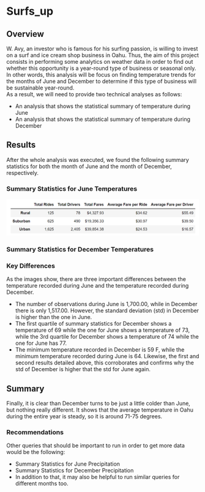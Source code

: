 # Surfs_up

## Overview
W. Avy, an investor who is famous for his surfing passion, is willing to invest on a surf and ice cream shop business in Oahu. Thus, the aim of this project consists in performing some analytics on weather data in order to find out whether this opportunity is a year-round type of business or seasonal only.  
In other words, this analysis will be focus on finding temperature trends for the months of June and December to determine if this type of business will be sustainable year-round.  
As a result, we will need to provide two technical analyses as follows:
-	An analysis that shows the statistical summary of temperature during June
-	An analysis that shows the statistical summary of temperature during December

## Results
After the whole analysis was executed, we found the following summary statistics for both the month of June and the month of December, respectively. 

### Summary Statistics for June Temperatures
![June Temps](https://github.com/rdonosob1/PyBer_Analysis/blob/main/Summary_df.png)

### Summary Statistics for December Temperatures

### Key Differences 
As the images show, there are three important differences between the temperature recorded during June and the temperature recorded during December. 
-	The number of observations during June is 1,700.00, while in December there is only 1,517.00.
However, the standard deviation (std) in December is higher than the one in June. 
-	The first quartile of summary statistics for December shows a temperature of 69 while the one for June shows a temperature of 73, while the 3rd quartile for December shows a temperature of 74 while the one for June has 77.
-	The minimum temperature recorded in December is 59 F, while the minimum temperature recorded during June is 64. Likewise, the first and second results detailed above, this corroborates and confirms why the std of December is higher that the std for June again. 

## Summary
Finally, it is clear than December turns to be just a little colder than June, but nothing really different. It shows that the average temperature in Oahu during the entire year is steady, so it is around 71-75 degrees. 

### Recommendations
Other queries that should be important to run in order to get more data would be the following:
-	Summary Statistics for June Precipitation
-	Summary Statistics for December Precipitation 
-	In addition to that, it may also be helpful to run similar queries for different months too. 
